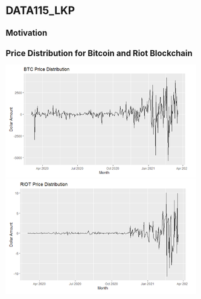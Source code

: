 # DATA115_LKP



## Motivation



## Price Distribution for Bitcoin and Riot Blockchain

<img src="https://raw.githubusercontent.com/LKPelayoUribe/DATA115_LKP/main/BTC_PriceDistribution.PNG">

<img src="https://raw.githubusercontent.com/LKPelayoUribe/DATA115_LKP/main/RIOT_PriceDistribution.PNG">
